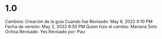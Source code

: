 # 1.0

Cambios: Creación de la guía
Cuando fue Revisado: May 6, 2022 9:10 PM
Fecha de  versión: May 2, 2022 8:50 PM
Quien hizo el cambio: Mariana Soto Ochoa
Revisado: Yes
Revisado por: Pau
